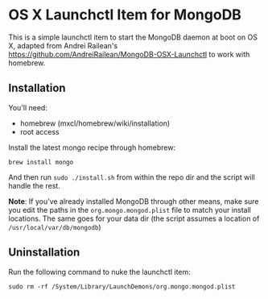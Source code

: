 # OS X Launchctl Item for MongoDB
This is a simple launchctl item to start the MongoDB daemon at boot on OS X, adapted from Andrei Railean's <https://github.com/AndreiRailean/MongoDB-OSX-Launchctl> to work with homebrew.

## Installation
You'll need:

- homebrew (mxcl/homebrew/wiki/installation)
- root access

Install the latest mongo recipe through homebrew:

    brew install mongo

And then run `sudo ./install.sh` from within the repo dir and the script will handle the rest.

**Note**: If you've already installed MongoDB through other means, make sure you edit the paths in the `org.mongo.mongod.plist` file to match your install locations. The same goes for your data dir (the script assumes a location of `/usr/local/var/db/mongodb`)

## Uninstallation
Run the following command to nuke the launchctl item:

    sudo rm -rf /System/Library/LaunchDemons/org.mongo.mongod.plist
